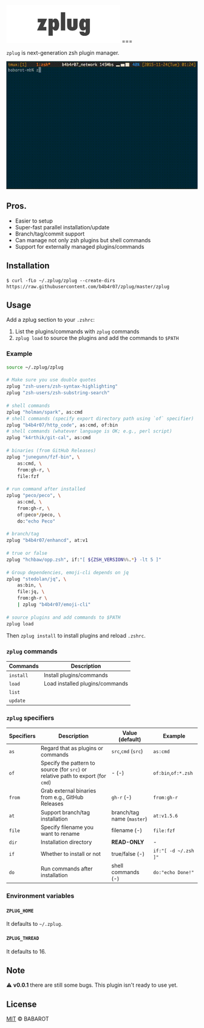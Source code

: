<img src="https://raw.githubusercontent.com/b4b4r07/screenshots/master/zplug/logo.png" height="100" alt="vim-plug">
===

`zplug` is next-generation zsh plugin manager.

![](https://raw.githubusercontent.com/b4b4r07/screenshots/master/zplug/demo.gif)

## Pros.

- Easier to setup
- Super-fast parallel installation/update
- Branch/tag/commit support
- Can manage not only zsh plugins but shell commands
- Support for externally managed plugins/commands

## Installation

```console
$ curl -fLo ~/.zplug/zplug --create-dirs https://raw.githubusercontent.com/b4b4r07/zplug/master/zplug
```

## Usage

Add a zplug section to your `.zshrc`:

1. List the plugins/commands with `zplug` commands
2. `zplug load` to source the plugins and add the commands to `$PATH`

### Example

```bash
source ~/.zplug/zplug

# Make sure you use double quotes
zplug "zsh-users/zsh-syntax-highlighting"
zplug "zsh-users/zsh-substring-search"

# shell commands
zplug "holman/spark", as:cmd
# shell commands (specify export directory path using `of` specifier)
zplug "b4b4r07/http_code", as:cmd, of:bin
# shell commands (whatever language is OK; e.g., perl script)
zplug "k4rthik/git-cal", as:cmd

# binaries (from GitHub Releases)
zplug "junegunn/fzf-bin", \
    as:cmd, \
    from:gh-r, \
    file:fzf
    
# run command after installed
zplug "peco/peco", \
    as:cmd, \
    from:gh-r, \
    of:peco*/peco, \
    do:"echo Peco"
    
# branch/tag
zplug "b4b4r07/enhancd", at:v1

# true or false
zplug "hchbaw/opp.zsh", if:"[ ${ZSH_VERSION%%.*} -lt 5 ]"

# Group dependencies, emoji-cli depends on jq
zplug "stedolan/jq", \
    as:bin, \
    file:jq, \
    from:gh-r \
    | zplug "b4b4r07/emoji-cli"

# source plugins and add commands to $PATH
zplug load
```

Then `zplug install` to install plugins and reload `.zshrc`.

### `zplug` commands

| Commands | Description |
|----------|-------------|
| `install`  | Install plugins/commands |
| `load`     | Load installed plugins/commands |
| `list`     |  |
| `update`   |  |

### `zplug` specifiers

| Specifiers | Description | Value (default) | Example |
|------------|-------------|-----------------|---------|
| `as`       | Regard that as plugins or commands | `src`,`cmd` (`src`) | `as:cmd` |
| `of`       | Specify the pattern to source (for `src`) or relative path to export (for `cmd`) | - (-) | `of:bin`,`of:*.zsh` |
| `from`     | Grab external binaries from e.g., GitHub Releases | `gh-r` (-) | `from:gh-r` |
| `at`       | Support branch/tag installation | branch/tag name (`master`) | `at:v1.5.6` |
| `file`     | Specify filename you want to rename | filename (-) | `file:fzf` |
| `dir`      | Installation directory | **READ-ONLY** | - 
| `if`       | Whether to install or not | true/false (-) | `if:"[ -d ~/.zsh ]"` |
| `do`       | Run commands after installation | shell commands (-) | `do:"echo Done!"` |

### Environment variables

#### `ZPLUG_HOME`

It defaults to `~/.zplug`.

#### `ZPLUG_THREAD`

It defaults to 16.

## Note

:warning: **v0.0.1** there are still some bugs. This plugin isn't ready to use yet.

## License

[MIT][license] © BABAROT

[license]: http://b4b4r07.mit-license.org